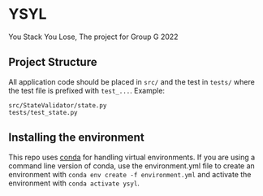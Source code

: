# YSYL

You Stack You Lose, The project for Group G 2022

## Project Structure
All application code should be placed in `src/` and the test in `tests/` where
the test file is prefixed with `test_...`. Example:

```
src/StateValidator/state.py
tests/test_state.py
```

## Installing the environment

This repo uses [conda](https://docs.conda.io/projects/conda/en/latest/user-guide/getting-started.html)
for handling virtual environments. If you are using a command line version of
conda, use the environment.yml file to create an environment with `conda env
create -f environment.yml` and activate the environment with `conda activate
ysyl`.
